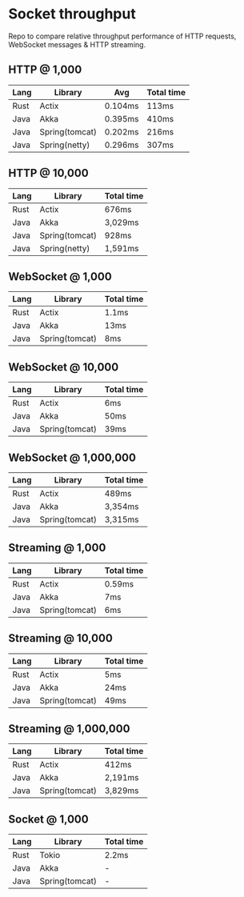 # Socket throughput

Repo to compare relative throughput performance of HTTP requests, WebSocket messages & HTTP streaming.

## HTTP @ 1,000

| Lang | Library | Avg | Total time |
| -- | -- | -- | -- |
| Rust | Actix         | 0.104ms  | 113ms    |
| Java | Akka          | 0.395ms  | 410ms    |
| Java | Spring(tomcat)| 0.202ms  | 216ms    |
| Java | Spring(netty) | 0.296ms  | 307ms    |

## HTTP @ 10,000

| Lang | Library | Total time |
| -- | -- | -- |
| Rust | Actix         | 676ms    |
| Java | Akka          | 3,029ms  |
| Java | Spring(tomcat)| 928ms    |
| Java | Spring(netty) | 1,591ms  |

## WebSocket @ 1,000

| Lang | Library | Total time |
| -- | -- | -- |
| Rust | Actix          | 1.1ms    |
| Java | Akka           | 13ms     |
| Java | Spring(tomcat) | 8ms      |

## WebSocket @ 10,000

| Lang | Library | Total time |
| -- | -- | -- |
| Rust | Actix          | 6ms      |
| Java | Akka           | 50ms     |
| Java | Spring(tomcat) | 39ms     |

## WebSocket @ 1,000,000

| Lang | Library | Total time |
| -- | -- | -- |
| Rust | Actix          | 489ms    |
| Java | Akka           | 3,354ms  |
| Java | Spring(tomcat) | 3,315ms  |

## Streaming @ 1,000

| Lang | Library | Total time |
| -- | -- | -- |
| Rust | Actix          | 0.59ms   |
| Java | Akka           | 7ms      |
| Java | Spring(tomcat) | 6ms      |

## Streaming @ 10,000

| Lang | Library | Total time |
| -- | -- | -- |
| Rust | Actix          | 5ms      |
| Java | Akka           | 24ms     |
| Java | Spring(tomcat) | 49ms     |

## Streaming @ 1,000,000

| Lang | Library | Total time |
| -- | -- | -- |
| Rust | Actix          | 412ms    |
| Java | Akka           | 2,191ms  |
| Java | Spring(tomcat) | 3,829ms  |

## Socket @ 1,000

| Lang | Library | Total time |
| -- | -- | -- |
| Rust | Tokio          | 2.2ms |
| Java | Akka           | -     |
| Java | Spring(tomcat) | -     |
